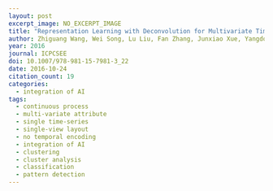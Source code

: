 ```yaml
---
layout: post
excerpt_image: NO_EXCERPT_IMAGE
title: "Representation Learning with Deconvolution for Multivariate Time Series Classification and Visualization"
author: Zhiguang Wang, Wei Song, Lu Liu, Fan Zhang, Junxiao Xue, Yangdong Ye, Ming Fan & Mingliang Xu
year: 2016
journal: ICPCSEE
doi: 10.1007/978-981-15-7981-3_22
date: 2016-10-24
citation_count: 19
categories:
  - integration of AI
tags:
  - continuous process
  - multi-variate attribute
  - single time-series
  - single-view layout
  - no temporal encoding
  - integration of AI
  - clustering
  - cluster analysis
  - classification
  - pattern detection
---
```

